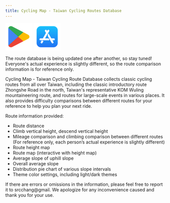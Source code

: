 ```yaml
---
title: Cycling Map - Taiwan Cycling Routes Database
---
```


[![google play](./img/google_play_logo.png)](https://play.google.com/store/apps/details?id=com.src.app.cyclemap) [![app store](./img/apple_store_logo.png)](https://apps.apple.com/us/app/cycling-map-拜客地圖/id6463711224)


The route database is being updated one after another, so stay tuned!
Everyone's actual experience is slightly different, so the route comparison information is for reference only.

Cycling Map - Taiwan Cycling Route Database collects classic cycling routes from all over Taiwan, including the classic introductory route Zhongshe Road in the north, Taiwan's representative KOM Wuling mountaineering route, and routes for large-scale events in various places. It also provides difficulty comparisons between different routes for your reference to help you plan your next ride.

Route information provided:
* Route distance
* Climb vertical height, descend vertical height
* Mileage comparison and climbing comparison between different routes
   (For reference only, each person’s actual experience is slightly different)
* Route height map
* Route map (interactive with height map)
* Average slope of uphill slope
* Overall average slope
* Distribution pie chart of various slope intervals
* Theme color settings, including light/dark themes


If there are errors or omissions in the information, please feel free to report it to srcchang@gmail. We apologize for any inconvenience caused and thank you for your use.